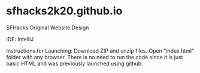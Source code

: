 # sfhacks2k20.github.io
SFHacks Original Website Design

IDE: IntelliJ

Instructions for Launching:
Download ZIP and unzip files.
Open "index.html" folder with any browser. 
There is no need to run the code since it is just basic HTML and was previously launched using github.

